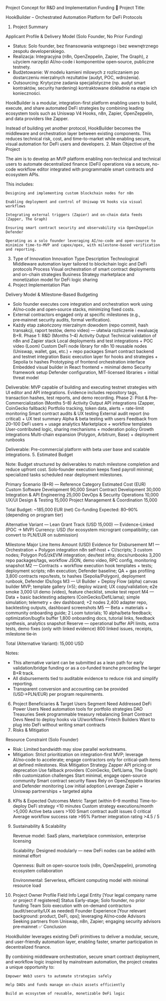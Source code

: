 Project Concept for R&D and Implementation Funding
🧩 Project Title:

HookBuilder – Orchestrated Automation Platform for DeFi Protocols
1. Project Summary

Applicant Profile & Delivery Model (Solo Founder, No Prior Funding)
- Status: Solo founder, bez finansowania wstępnego i bez wewnętrznego zespołu developerskiego.
- Realizacja: Integracyjna (n8n, OpenZeppelin, Zapier, The Graph), z użyciem narzędzi AI/no‑code i komponentów open‑source, publiczne testnety.
- Budżetowanie: W modelu kamieni milowych z rozliczaniem po dostarczeniu mierzalnych rezultatów (audyt, POC, wdrożenia).
- Outsourcing: Krytyczne zadania specjalistyczne (np. audyt smart kontraktów, security hardening) kontraktowane dokładnie na etapie ich konieczności.

HookBuilder is a modular, integration-first platform enabling users to build, execute, and share automated DeFi strategies by combining leading ecosystem tools such as Uniswap V4 Hooks, n8n, Zapier, OpenZeppelin, and data providers like Zapper.

Instead of building yet another protocol, HookBuilder becomes the middleware and orchestration layer between existing components. This reduces technical risk, cost, and time-to-market while enabling secure, visual automation for DeFi users and developers.
2. Main Objective of the Project

The aim is to develop an MVP platform enabling non-technical and technical users to automate decentralized finance (DeFi) operations via a secure, no-code workflow editor integrated with programmable smart contracts and ecosystem APIs.

This includes:

    Designing and implementing custom blockchain nodes for n8n

    Enabling deployment and control of Uniswap V4 hooks via visual workflows

    Integrating external triggers (Zapier) and on-chain data feeds (Zapper, The Graph)

    Ensuring smart contract security and observability via OpenZeppelin Defender

    Operating as a solo founder leveraging AI/no-code and open‑source to minimize time-to-MVP and capex/opex, with milestone-based verification and reporting.

3. Type of Innovation
Innovation Type	Description
Technological	Middleware automation layer tailored to blockchain logic and DeFi protocols
Process	Visual orchestration of smart contract deployments and on-chain strategies
Business	Strategy marketplace and monetization model for DeFi logic sharing
4. Project Implementation Plan

Delivery Model & Milestone-Based Budgeting
- Solo founder executes core integration and orchestration work using AI/no‑code and open‑source stacks, minimizing fixed costs.
- External contractors engaged only at specific milestones (e.g., pre‑mainnet security audits, formal verification).
- Każdy etap zakończony mierzalnym dowodem (repo commit, hash transakcji, raport testów, demo video) — ułatwia rozliczenie i ewaluację B+R.
Phase 1: R&D (Months 1–4)
Activity	Output
Technical validation of n8n and Zapier stack	Local deployments and test integrations + POC video (Loom)
Custom DeFi node library for n8n	10 reusable nodes (Uniswap, wallet, gas, etc.) + repo packages
Smart contract backend and testnet integration	Basic execution layer for hooks and strategies + Sepolia tx hashes
Prototyping of frontend orchestration interface	Embedded visual builder in React frontend + minimal demo
Security framework setup	Defender configuration, MIT-licensed libraries + initial threat model

Deliverable: MVP capable of building and executing testnet strategies with UI editor and API integrations. Evidence includes repository tags, transaction hashes, test reports, and demo recording.
Phase 2: Pilot & Pre-Commercialization (Months 5–8)
Activity	Output
API integrations (Zapper, CoinGecko fallback)	Portfolio tracking, token data, alerts + rate-limit monitoring
Smart contract audits & UX testing	External audit report (no critical) + UX test summary
Alpha & beta testing with users	Feedback from 20–100 DeFi users + usage analytics
Marketplace + workflow templates	User-contributed logic, sharing mechanisms + moderation policy
Growth integrations	Multi-chain expansion (Polygon, Arbitrum, Base) + deployment runbooks

Deliverable: Pre-commercial platform with beta user base and scalable integrations.
5. Estimated Budget

Note: Budget structured by deliverables to match milestone completion and reduce upfront cost. Solo‑founder execution keeps fixed payroll minimal; specialized tasks scheduled near deployment milestones.

Primary Scenario (B+R) — Reference
Category	Estimated Cost (EUR)
Custom Software Development	90,000
Smart Contract Development	30,000
Integration & API Engineering	25,000
DevOps & Security Operations	10,000
UX/UI Design & Testing	15,000
Project Management & Coordination	15,000

Total Budget: ~185,000 EUR (net)
Co-funding Expected: 80–90% (depending on program tier)

Alternative Variant — Lean Grant Track (USD 15,000) — Evidence-Linked (POC → MVP)
Currency: USD (for ecosystem microgrant compatibility; can convert to PLN/EUR on submission)

Milestone	Major Line Items	Amount (USD)	Evidence for Disbursement
M1 — Orchestration + Polygon integration	n8n self‑host + CI/scripts; 3 custom nodes; Polygon PoS/zkEVM integration; dev/test infra; docs/runbooks	3,200	repo packages/tags, workflow JSON, demo video, RPC config, monitoring snapshot
M2 — Contracts + workflow execution	hook templates + tests; deployment scripts; n8n execution; Defender baseline; QA + gas profiling	3,800	contracts repo/tests, tx hashes (Sepolia/Polygon), deployment runbook, Defender IDs/logs
M3 — UI Builder + Deploy Flow (alpha)	canvas builder MVP; template gallery (≥5); deploy wizard; UX copy/validation; e2e smoke	3,000	UI demo (video), feature checklist, smoke test report
M4 — Data + basic backtesting	adapters (CoinGecko/DefiLlama); simple simulation; telemetry + dev dashboard; +2 nodes	2,400	adapter repo, backtesting outputs, dashboard screenshots
M5 — Beta + materials + community	onboarding guide; 2 Loom tutorials; 10 alpha/beta feedback; optimization/bugfix buffer	1,800	onboarding docs, tutorial links, feedback synthesis, analytics snapshot
Reserve — operational buffer	API limits, extra tests, demo fixes (only with linked evidence)	800	linked issues, receipts, milestone tie‑in

Total (Alternative Variant): 15,000 USD

Notes:
- This alternative variant can be submitted as a lean path for early validation/bridge funding or as a co‑funded tranche preceding the larger B+R track.
- All disbursements tied to auditable evidence to reduce risk and simplify reporting.
- Transparent conversion and accounting can be provided (USD→PLN/EUR) per program requirements.
6. Project Beneficiaries & Target Users
Segment	Need Addressed
DeFi Power Users	Need automation tools for portfolio strategies
DAO Treasuries	Seek programmable treasury rebalancing
Smart Contract Devs	Need to deploy hooks via UI/workflows
Fintech Builders	Want to plug into DeFi without writing smart contracts
7. Risks & Mitigation

Resource Constraint (Solo Founder)
- Risk: Limited bandwidth may slow parallel workstreams.
- Mitigation: Strict prioritization on integration-first MVP; leverage AI/no‑code to accelerate; engage contractors only for critical-path items at defined milestones.
Risk	Mitigation Strategy
Zapper API pricing or deprecation	Use fallback providers (CoinGecko, DefiLlama, The Graph)
n8n customization challenges	Start minimal, engage open-source community
Smart contract security flaws	Rely on OpenZeppelin libraries and Defender monitoring
Low initial adoption	Leverage Zapier + Uniswap partnerships + targeted alpha
8. KPIs & Expected Outcomes
Metric	Target (within 6–9 months)
Time-to-deploy DeFi strategy	<10 minutes
Custom strategy executions/month	>5,000
Active beta users	>100
Smart contract audit issues	0 critical
Average workflow success rate	>95%
Partner integration rating	>4.5 / 5
9. Sustainability & Scalability

    Revenue model: SaaS plans, marketplace commission, enterprise licensing

    Scalability: Designed modularly — new DeFi nodes can be added with minimal effort

    Openness: Built on open-source tools (n8n, OpenZeppelin), promoting ecosystem collaboration

    Environmental: Serverless, efficient computing model with minimal resource load

10. Project Owner Profile
Field	Info
Legal Entity	[Your legal company name or project if registered]
Status	Early-stage; Solo founder, no prior funding
Team	Solo execution with on-demand contractors (audit/security/UX as needed)
Founder Experience	[Your relevant background: product, DeFi, ops]; leveraging AI/no‑code
Advisors	Seeking partners from Uniswap, n8n, Zapier; engaging security advisors pre‑mainnet
✅ Conclusion

HookBuilder leverages existing DeFi primitives to deliver a modular, secure, and user-friendly automation layer, enabling faster, smarter participation in decentralized finance.

By combining middleware orchestration, secure smart contract deployment, and workflow logic inspired by mainstream automation, the project creates a unique opportunity to:

    Empower Web3 users to automate strategies safely

    Help DAOs and funds manage on-chain assets efficiently

    Build an ecosystem of reusable, monetizable DeFi logic
